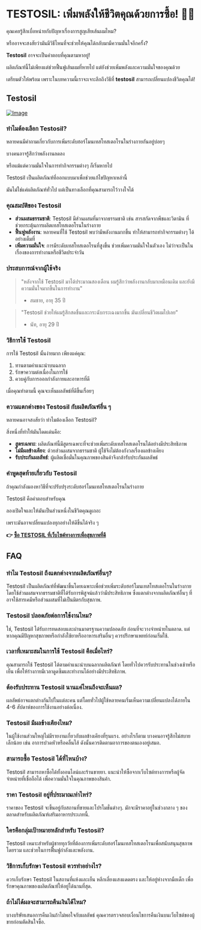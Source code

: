 # TESTOSIL: เพิ่มพลังให้ชีวิตคุณด้วยการซื้อ! 💪✨

คุณเคยรู้สึกเบื่อหน่ายกับปัญหาเรื่องการสูญเสียเส้นผมไหม? 

หรืออาจจะสงสัยว่ามันมีวิธีไหนที่จะช่วยให้คุณได้กลับมามีความมั่นใจอีกครั้ง? 

**Testosil** อาจจะเป็นคำตอบที่คุณตามหาอยู่! 

ผลิตภัณฑ์นี้ไม่เพียงแต่ช่วยฟื้นฟูเส้นผมที่หายไป แต่ยังช่วยเพิ่มพลังและความมั่นใจของคุณด้วย 

เตรียมตัวให้พร้อม เพราะในบทความนี้เราจะเจาะลึกถึงวิธีที่ **testosil** สามารถเปลี่ยนแปลงชีวิตคุณได้!

## Testosil

[![Image](https://www2.sellhealth.com/258/testosil_5c_1.png)](https://gchaffi.com/XLUpDCeP)

### ทำไมต้องเลือก Testosil?

หลายคนมีคำถามเกี่ยวกับการเพิ่มระดับฮอร์โมนเทสโทสเตอโรนในร่างกายกันอยู่บ่อยๆ 

บางคนอาจรู้สึกว่าพลังงานลดลง 

หรือแม้แต่ความมั่นใจในการทำกิจกรรมต่างๆ ก็เริ่มหายไป 

Testosil เป็นผลิตภัณฑ์ที่ออกแบบมาเพื่อช่วยแก้ไขปัญหาเหล่านี้ 

มันไม่ใช่แค่ผลิตภัณฑ์ทั่วไป แต่เป็นทางเลือกที่คุณสามารถไว้วางใจได้ 

### คุณสมบัติของ Testosil

- **ส่วนผสมธรรมชาติ**: Testosil มีส่วนผสมที่มาจากธรรมชาติ 
  เช่น สารสกัดจากพืชและวิตามิน ที่ช่วยกระตุ้นการผลิตเทสโทสเตอโรนในร่างกาย 
- **ฟื้นฟูพลังงาน**: หลายคนที่ใช้ Testosil พบว่ามีพลังงานมากขึ้น 
  ทำให้สามารถทำกิจกรรมต่างๆ ได้อย่างเต็มที่ 
- **เพิ่มความมั่นใจ**: การมีระดับเทสโทสเตอโรนที่สูงขึ้น ช่วยเพิ่มความมั่นใจในตัวเอง 
  ไม่ว่าจะเป็นในเรื่องของการทำงานหรือชีวิตประจำวัน 

### ประสบการณ์จากผู้ใช้จริง

> "หลังจากใช้ Testosil มาได้ประมาณสองเดือน ผมรู้สึกว่าพลังงานกลับมาเหมือนเดิม 
> และยังมีความมั่นใจมากขึ้นในการทำงาน"  
> - สมชาย, อายุ 35 ปี

> "Testosil ช่วยให้ผมรู้สึกสดชื่นและกระฉับกระเฉงมากขึ้น 
> มันเปลี่ยนชีวิตผมไปเลย"  
> - นัท, อายุ 29 ปี

### วิธีการใช้ Testosil

การใช้ Testosil นั้นง่ายมาก เพียงแค่คุณ:

1. ทานตามคำแนะนำบนฉลาก
2. รักษาความต่อเนื่องในการใช้
3. ควบคู่กับการออกกำลังกายและอาหารที่ดี

เมื่อคุณทำตามนี้ คุณจะเห็นผลลัพธ์ที่ดีขึ้นเรื่อยๆ 

### ความแตกต่างของ Testosil กับผลิตภัณฑ์อื่น ๆ

หลายคนอาจสงสัยว่า ทำไมต้องเลือก Testosil? 

สิ่งหนึ่งที่ทำให้มันโดดเด่นคือ:

- **สูตรเฉพาะ**: ผลิตภัณฑ์นี้มีสูตรเฉพาะที่จะช่วยเพิ่มระดับเทสโทสเตอโรนได้อย่างมีประสิทธิภาพ
- **ไม่มีผลข้างเคียง**: ด้วยส่วนผสมจากธรรมชาติ ผู้ใช้จึงไม่ต้องกังวลเรื่องผลข้างเคียง
- **รับประกันผลลัพธ์**: ผู้ผลิตเชื่อมั่นในคุณภาพของสินค้าจึงกล้ารับประกันผลลัพธ์

### คำพูดสุดท้ายเกี่ยวกับ Testosil

ถ้าคุณกำลังมองหาวิธีที่จะปรับปรุงระดับฮอร์โมนเทสโทสเตอโรนในร่างกาย 

Testosil คือคำตอบสำหรับคุณ  

ลองเปิดใจและให้มันเป็นส่วนหนึ่งในชีวิตคุณดูเถอะ 

เพราะมันอาจเปลี่ยนแปลงทุกอย่างให้ดีขึ้นได้จริง ๆ



**👉 [ซื้อ TESTOSIL ที่เว็บไซต์ทางการเพื่อสุขภาพที่ดี](https://gchaffi.com/XLUpDCeP)**

## FAQ

### ทำไม Testosil ถึงแตกต่างจากผลิตภัณฑ์อื่นๆ?
Testosil เป็นผลิตภัณฑ์ที่พัฒนาขึ้นโดยเฉพาะเพื่อช่วยเพิ่มระดับฮอร์โมนเทสโทสเตอโรนในร่างกาย โดยใช้ส่วนผสมจากธรรมชาติที่ได้รับการพิสูจน์แล้วว่ามีประสิทธิภาพ ซึ่งแตกต่างจากผลิตภัณฑ์อื่นๆ ที่อาจใช้สารเคมีหรือส่วนผสมที่ไม่เป็นมิตรกับสุขภาพ.

### Testosil ปลอดภัยต่อการใช้งานไหม?
ใช่, Testosil ได้รับการทดสอบและผ่านมาตรฐานความปลอดภัย ก่อนที่จะวางจำหน่ายในตลาด. แต่หากคุณมีปัญหาสุขภาพหรือกำลังใช้ยาหรืออาหารเสริมอื่นๆ ควรปรึกษาแพทย์ก่อนเริ่มใช้.

### เวลาที่เหมาะสมในการใช้ Testosil คือเมื่อไหร่?
คุณสามารถใช้ Testosil ได้ตามคำแนะนำบนฉลากผลิตภัณฑ์ โดยทั่วไปควรรับประทานในช่วงเช้าหรือเย็น เพื่อให้ร่างกายมีเวลาดูดซึมและทำงานได้อย่างมีประสิทธิภาพ.

### ต้องรับประทาน Testosil นานแค่ไหนถึงจะเห็นผล?
ผลลัพธ์อาจแตกต่างกันไปในแต่ละคน แต่โดยทั่วไปผู้ใช้หลายคนเริ่มเห็นความเปลี่ยนแปลงได้ภายใน 4-6 สัปดาห์ของการใช้งานอย่างต่อเนื่อง.

### Testosil มีผลข้างเคียงไหม?
ในผู้ใช้งานส่วนใหญ่ไม่มีรายงานเกี่ยวกับผลข้างเคียงที่รุนแรง. อย่างไรก็ตาม บางคนอาจรู้สึกไม่สบายเล็กน้อย เช่น อาการปวดหัวหรือคลื่นไส้ ดังนั้นควรติดตามอาการของตนเองอยู่เสมอ.

### สามารถซื้อ Testosil ได้ที่ไหนบ้าง?
Testosil สามารถหาซื้อได้ทั้งออนไลน์และร้านขายยา. แนะนำให้ซื้อจากเว็บไซต์ทางการหรือผู้จัดจำหน่ายที่เชื่อถือได้ เพื่อความมั่นใจในคุณภาพของสินค้า.

### ราคา Testosil อยู่ที่ประมาณเท่าไหร่?
ราคาของ Testosil จะขึ้นอยู่กับสถานที่ขายและโปรโมชั่นต่างๆ. มักจะมีราคาอยู่ในช่วงกลาง ๆ ของตลาดสำหรับผลิตภัณฑ์เสริมอาหารประเภทนี้.

### ใครคือกลุ่มเป้าหมายหลักสำหรับ Testosil?
Testosil เหมาะสำหรับผู้ชายทุกวัยที่ต้องการเพิ่มระดับฮอร์โมนเทสโทสเตอโรนเพื่อสนับสนุนสุขภาพโดยรวม และช่วยในการฟื้นฟูกำลังและพลังงาน.

### วิธีการเก็บรักษา Testosil ควรทำอย่างไร?
ควรเก็บรักษา Testosil ในสถานที่แห้งและเย็น หลีกเลี่ยงแสงแดดตรง และให้อยู่ห่างจากมือเด็ก เพื่อรักษาคุณภาพของผลิตภัณฑ์ให้อยู่ได้นานที่สุด.

### ถ้าไม่ได้ผลจะสามารถคืนเงินได้ไหม?
บางบริษัทเสนอการคืนเงินถ้าไม่พอใจกับผลลัพธ์ คุณควรตรวจสอบเงื่อนไขการคืนเงินบนเว็บไซต์ของผู้ขายก่อนตัดสินใจซื้อ.